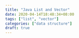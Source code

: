 ```yaml
---
title: "Java List and Vector"
date: 2020-04-14T18:48:34+08:00
tags: ["list", "vector"]
categories: ["data structure"]
draft: true
---
```






